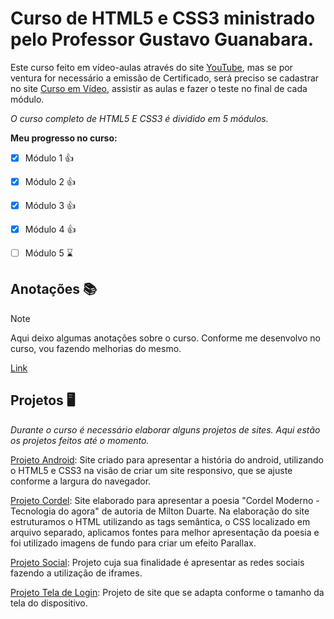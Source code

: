 # Curso de HTML5 e CSS3 ministrado pelo Professor Gustavo Guanabara.

Este curso feito em vídeo-aulas através do site [YouTube](https://www.youtube.com/@CursoemVideo), mas se por ventura for necessário a emissão de Certificado, será preciso se cadastrar no site [Curso em Vídeo](https://www.cursoemvideo.com/), assistir as aulas e fazer o teste no final de cada módulo.

_O curso completo de HTML5 E CSS3 é dividido em 5 módulos._

**Meu progresso no curso:**
- [x] Módulo 1 :+1:
- [x] Módulo 2 :+1:
- [x] Módulo 3 :+1:
- [x] Módulo 4 :+1:	
- [ ] Módulo 5 :hourglass:	


## Anotações :books:
> [!NOTE]
> Aqui deixo algumas anotações sobre o curso. Conforme me desenvolvo no curso, vou fazendo melhorias do mesmo.

[Link](https://brunnohm2.github.io/curso-html-css/anotacoes.html)

## Projetos :desktop_computer:
_Durante o curso é necessário elaborar alguns projetos de sites. Aqui estão os projetos feitos até o momento._

[Projeto Android](https://brunnohm2.github.io/curso-html-css/html/projetos/curso-html-css-projeto-android/): Site criado para apresentar a história do android, utilizando o HTML5 e CSS3 na visão de criar um site responsivo, que se ajuste conforme a largura do navegador.

[Projeto Cordel](https://brunnohm2.github.io/curso-html-css/html/projetos/curso-html-css-projeto-cordel/): Site elaborado para apresentar a poesia "Cordel Moderno - Tecnologia do agora" de autoria de Milton Duarte. Na elaboração do site estruturamos o HTML utilizando as tags semântica, o CSS localizado em arquivo separado, aplicamos fontes para melhor apresentação da poesia e foi utilizado imagens de fundo para criar um efeito Parallax.

[Projeto Social](https://brunnohm2.github.io/curso-html-css/html/projetos/curso-html-css-projeto-social/): Projeto cuja sua finalidade é apresentar as redes sociais fazendo a utilização de iframes.

[Projeto Tela de Login](https://brunnohm2.github.io/curso-html-css/html/projetos/curso-html-css-projeto-login/): Projeto de site que se adapta conforme o tamanho da tela do dispositivo.
